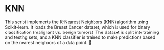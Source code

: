 # KNN
 This script implements the K-Nearest Neighbors (KNN) algorithm using Scikit-learn. It loads the Breast Cancer dataset, which is used for binary classification (malignant vs. benign tumors). The dataset is split into training and testing sets, and a KNN classifier is trained to make predictions based on the nearest neighbors of a data point. 🚀
